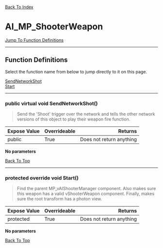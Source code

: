 [Back To Index](../index.md)

# AI_MP_ShooterWeapon

[Jump To Function Definitions](#functions-definitions)<br/>

--------------------------------------------------------
## Function Definitions<a name="functions-definitions"></a>

Select the function name from below to jump directly to it on this page.

[SendNetworkShot](#SendNetworkShot)<br>
[Start](#Start)<br>

------------------
### public virtual void SendNetworkShot()<a name="SendNetworkShot"></a>

>   Send the 'Shoot' trigger over the network and tells the other network versions of this object to play their weapon fire function. 

| Expose Value | Overrideable | Returns |
|:---|:---|---:|
|public|True|Does not return anything|

**No parameters**

[Back To Top](#)

------------------
### protected override void Start()<a name="Start"></a>

>   Find the parent MP_vAIShooterManager component. Also makes sure this weapon has a valid vShooterWeapon component. Finally, makes sure the root transform has a photon view. 

| Expose Value | Overrideable | Returns |
|:---|:---|---:|
|protected|True|Does not return anything|

**No parameters**

[Back To Top](#)

